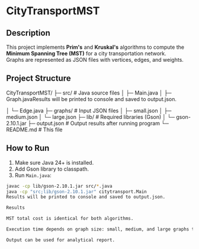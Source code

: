 # CityTransportMST

## Description
This project implements **Prim's** and **Kruskal's** algorithms to compute the **Minimum Spanning Tree (MST)** for a city transportation network.  
Graphs are represented as JSON files with vertices, edges, and weights.

## Project Structure
CityTransportMST/
├─ src/ # Java source files
│ ├─ Main.java
│ ├─ Graph.javaResults will be printed to console and saved to output.json.

│ └─ Edge.java
├─ graphs/ # Input JSON files
│ ├─ small.json
│ ├─ medium.json
│ └─ large.json
├─ lib/ # Required libraries (Gson)
│ └─ gson-2.10.1.jar
├─ output.json # Output results after running program
└─ README.md # This file

## How to Run
1. Make sure Java 24+ is installed.  
2. Add Gson library to classpath.  
3. Run `Main.java`:

```bash
javac -cp lib/gson-2.10.1.jar src/*.java
java -cp "src;lib/gson-2.10.1.jar" citytransport.Main
Results will be printed to console and saved to output.json.

Results

MST total cost is identical for both algorithms.

Execution time depends on graph size: small, medium, and large graphs tested.

Output can be used for analytical report.
